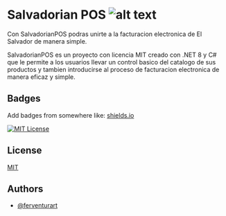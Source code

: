 
# Salvadorian POS ![alt text](https://upload.wikimedia.org/wikipedia/commons/thumb/3/34/Flag_of_El_Salvador.svg/52px-Flag_of_El_Salvador.svg.png)
Con SalvadorianPOS podras unirte a la facturacion electronica de El Salvador de manera simple.

SalvadorianPOS es un proyecto con licencia MIT creado con .NET 8 y C# que le permite a los usuarios llevar un control basico del catalogo de sus productos y tambien introducirse al proceso de facturacion electronica de manera eficaz y simple.


## Badges

Add badges from somewhere like: [shields.io](https://shields.io/)

[![MIT License](https://img.shields.io/badge/License-MIT-green.svg)](https://choosealicense.com/licenses/mit/)


## License

[MIT](https://choosealicense.com/licenses/mit/)


## Authors

- [@ferventurart](https://github.com/ferventurart)

